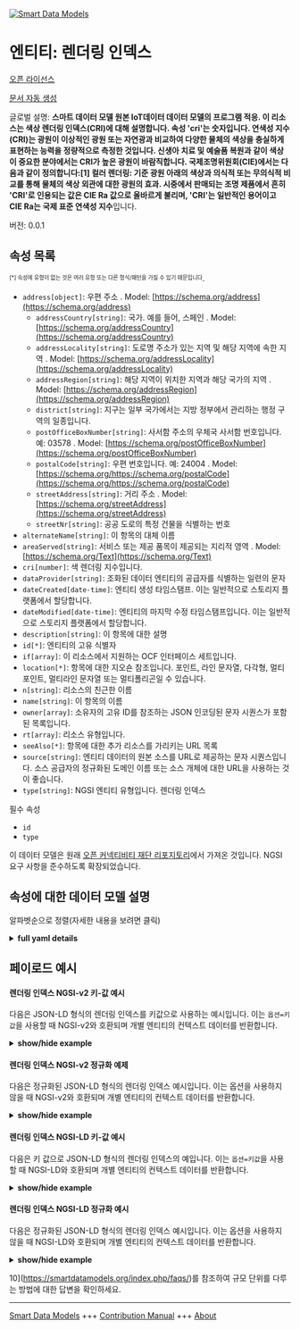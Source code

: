 <!-- 10-Header -->  
[![Smart Data Models](https://smartdatamodels.org/wp-content/uploads/2022/01/SmartDataModels_logo.png "Logo")](https://smartdatamodels.org)  
엔티티: 렌더링 인덱스  
============<!-- /10-Header -->  
<!-- 15-License -->  
[오픈 라이선스](https://github.com/smart-data-models//dataModel.OCF/blob/master/RenderingIndex/LICENSE.md)  
[문서 자동 생성](https://docs.google.com/presentation/d/e/2PACX-1vTs-Ng5dIAwkg91oTTUdt8ua7woBXhPnwavZ0FxgR8BsAI_Ek3C5q97Nd94HS8KhP-r_quD4H0fgyt3/pub?start=false&loop=false&delayms=3000#slide=id.gb715ace035_0_60)  
<!-- /15-License -->  
<!-- 20-Description -->  
글로벌 설명: **스마트 데이터 모델 원본 IoT데이터 데이터 모델의 프로그램 적응. 이 리소스는 색상 렌더링 인덱스(CRI)에 대해 설명합니다. 속성 'cri'는 숫자입니다. 연색성 지수(CRI)는 광원이 이상적인 광원 또는 자연광과 비교하여 다양한 물체의 색상을 충실하게 표현하는 능력을 정량적으로 측정한 것입니다. 신생아 치료 및 예술품 복원과 같이 색상이 중요한 분야에서는 CRI가 높은 광원이 바람직합니다. 국제조명위원회(CIE)에서는 다음과 같이 정의합니다:[1] 컬러 렌더링: 기준 광원 아래의 색상과 의식적 또는 무의식적 비교를 통해 물체의 색상 외관에 대한 광원의 효과. 시중에서 판매되는 조명 제품에서 흔히 'CRI'로 인용되는 값은 CIE Ra 값으로 올바르게 불리며, 'CRI'는 일반적인 용어이고 CIE Ra는 국제 표준 연색성 지수**입니다.  
버전: 0.0.1  
<!-- /20-Description -->  
<!-- 30-PropertiesList -->  

## 속성 목록  

<sup><sub>[*] 속성에 유형이 없는 것은 여러 유형 또는 다른 형식/패턴을 가질 수 있기 때문입니다</sub></sup>.  
- `address[object]`: 우편 주소  . Model: [https://schema.org/address](https://schema.org/address)	- `addressCountry[string]`: 국가. 예를 들어, 스페인  . Model: [https://schema.org/addressCountry](https://schema.org/addressCountry)  
	- `addressLocality[string]`: 도로명 주소가 있는 지역 및 해당 지역에 속한 지역  . Model: [https://schema.org/addressLocality](https://schema.org/addressLocality)  
	- `addressRegion[string]`: 해당 지역이 위치한 지역과 해당 국가의 지역  . Model: [https://schema.org/addressRegion](https://schema.org/addressRegion)  
	- `district[string]`: 지구는 일부 국가에서는 지방 정부에서 관리하는 행정 구역의 일종입니다.    
	- `postOfficeBoxNumber[string]`: 사서함 주소의 우체국 사서함 번호입니다. 예: 03578  . Model: [https://schema.org/postOfficeBoxNumber](https://schema.org/postOfficeBoxNumber)  
	- `postalCode[string]`: 우편 번호입니다. 예: 24004  . Model: [https://schema.org/https://schema.org/postalCode](https://schema.org/https://schema.org/postalCode)  
	- `streetAddress[string]`: 거리 주소  . Model: [https://schema.org/streetAddress](https://schema.org/streetAddress)  
	- `streetNr[string]`: 공공 도로의 특정 건물을 식별하는 번호    
- `alternateName[string]`: 이 항목의 대체 이름  - `areaServed[string]`: 서비스 또는 제공 품목이 제공되는 지리적 영역  . Model: [https://schema.org/Text](https://schema.org/Text)- `cri[number]`: 색 렌더링 지수입니다.  - `dataProvider[string]`: 조화된 데이터 엔티티의 공급자를 식별하는 일련의 문자  - `dateCreated[date-time]`: 엔티티 생성 타임스탬프. 이는 일반적으로 스토리지 플랫폼에서 할당합니다.  - `dateModified[date-time]`: 엔티티의 마지막 수정 타임스탬프입니다. 이는 일반적으로 스토리지 플랫폼에서 할당합니다.  - `description[string]`: 이 항목에 대한 설명  - `id[*]`: 엔티티의 고유 식별자  - `if[array]`: 이 리소스에서 지원하는 OCF 인터페이스 세트입니다.  - `location[*]`: 항목에 대한 지오숀 참조입니다. 포인트, 라인 문자열, 다각형, 멀티포인트, 멀티라인 문자열 또는 멀티폴리곤일 수 있습니다.  - `n[string]`: 리소스의 친근한 이름  - `name[string]`: 이 항목의 이름  - `owner[array]`: 소유자의 고유 ID를 참조하는 JSON 인코딩된 문자 시퀀스가 포함된 목록입니다.  - `rt[array]`: 리소스 유형입니다.  - `seeAlso[*]`: 항목에 대한 추가 리소스를 가리키는 URL 목록  - `source[string]`: 엔티티 데이터의 원본 소스를 URL로 제공하는 문자 시퀀스입니다. 소스 공급자의 정규화된 도메인 이름 또는 소스 개체에 대한 URL을 사용하는 것이 좋습니다.  - `type[string]`: NGSI 엔티티 유형입니다. 렌더링 인덱스  <!-- /30-PropertiesList -->  
<!-- 35-RequiredProperties -->  
필수 속성  
- `id`  - `type`  <!-- /35-RequiredProperties -->  
<!-- 40-RequiredProperties -->  
이 데이터 모델은 원래 [오픈 커넥티비티 재단 리포지토리](https://github.com/openconnectivityfoundation/IoTDataModels)에서 가져온 것입니다. NGSI 요구 사항을 준수하도록 확장되었습니다.  
<!-- /40-RequiredProperties -->  
<!-- 50-DataModelHeader -->  
## 속성에 대한 데이터 모델 설명  
알파벳순으로 정렬(자세한 내용을 보려면 클릭)  
<!-- /50-DataModelHeader -->  
<!-- 60-ModelYaml -->  
<details><summary><strong>full yaml details</strong></summary>    
```yaml  
RenderingIndex:    
  description: 'Smart Data Models Program adaptation of the original IoTData data Models. This Resource describes a Colour Rendering Index (CRI). The Property ''cri'' is an number. A colour rendering index (CRI) is a quantitative measure of the ability of a light source to reveal the colours of various objects faithfully in comparison with an ideal or natural light source. Light sources with a high CRI are desirable in colour-critical applications such as neonatal care and art restoration. It is defined by the International Commission on Illumination (CIE) as follows:[1]  Colour rendering: Effect of an illuminant on the colour appearance of objects by conscious or subconscious comparison with their colour appearance under a reference illuminant. The value often quoted as ''CRI'' on commercially available lighting products is properly called the CIE Ra value, ''CRI'' being a general term and CIE Ra being the international standard colour rendering index'    
  properties:    
    address:    
      description: The mailing address    
      properties:    
        addressCountry:    
          description: 'The country. For example, Spain'    
          type: string    
          x-ngsi:    
            model: https://schema.org/addressCountry    
            type: Property    
        addressLocality:    
          description: 'The locality in which the street address is, and which is in the region'    
          type: string    
          x-ngsi:    
            model: https://schema.org/addressLocality    
            type: Property    
        addressRegion:    
          description: 'The region in which the locality is, and which is in the country'    
          type: string    
          x-ngsi:    
            model: https://schema.org/addressRegion    
            type: Property    
        district:    
          description: 'A district is a type of administrative division that, in some countries, is managed by the local government'    
          type: string    
          x-ngsi:    
            type: Property    
        postOfficeBoxNumber:    
          description: 'The post office box number for PO box addresses. For example, 03578'    
          type: string    
          x-ngsi:    
            model: https://schema.org/postOfficeBoxNumber    
            type: Property    
        postalCode:    
          description: 'The postal code. For example, 24004'    
          type: string    
          x-ngsi:    
            model: https://schema.org/https://schema.org/postalCode    
            type: Property    
        streetAddress:    
          description: The street address    
          type: string    
          x-ngsi:    
            model: https://schema.org/streetAddress    
            type: Property    
        streetNr:    
          description: Number identifying a specific property on a public street    
          type: string    
          x-ngsi:    
            type: Property    
      type: object    
      x-ngsi:    
        model: https://schema.org/address    
        type: Property    
    alternateName:    
      description: An alternative name for this item    
      type: string    
      x-ngsi:    
        type: Property    
    areaServed:    
      description: The geographic area where a service or offered item is provided    
      type: string    
      x-ngsi:    
        model: https://schema.org/Text    
        type: Property    
    cri:    
      description: The colour rendering index.    
      maximum: 100    
      readOnly: true    
      type: number    
      x-ngsi:    
        type: Property    
    dataProvider:    
      description: A sequence of characters identifying the provider of the harmonised data entity    
      type: string    
      x-ngsi:    
        type: Property    
    dateCreated:    
      description: Entity creation timestamp. This will usually be allocated by the storage platform    
      format: date-time    
      type: string    
      x-ngsi:    
        type: Property    
    dateModified:    
      description: Timestamp of the last modification of the entity. This will usually be allocated by the storage platform    
      format: date-time    
      type: string    
      x-ngsi:    
        type: Property    
    description:    
      description: A description of this item    
      type: string    
      x-ngsi:    
        type: Property    
    id:    
      anyOf:    
        - description: Identifier format of any NGSI entity    
          maxLength: 256    
          minLength: 1    
          pattern: ^[\w\-\.\{\}\$\+\*\[\]`|~^@!,:\\]+$    
          type: string    
          x-ngsi:    
            type: Property    
        - description: Identifier format of any NGSI entity    
          format: uri    
          type: string    
          x-ngsi:    
            type: Property    
      description: Unique identifier of the entity    
      x-ngsi:    
        type: Property    
    if:    
      description: The OCF Interface set supported by this Resource.    
      items:    
        enum:    
          - oic.if.s    
          - oic.if.baseline    
        type: string    
      minItems: 2    
      readOnly: true    
      type: array    
      uniqueItems: true    
      x-ngsi:    
        type: Property    
    location:    
      description: 'Geojson reference to the item. It can be Point, LineString, Polygon, MultiPoint, MultiLineString or MultiPolygon'    
      oneOf:    
        - description: Geojson reference to the item. Point    
          properties:    
            bbox:    
              items:    
                type: number    
              minItems: 4    
              type: array    
            coordinates:    
              items:    
                type: number    
              minItems: 2    
              type: array    
            type:    
              enum:    
                - Point    
              type: string    
          required:    
            - type    
            - coordinates    
          title: GeoJSON Point    
          type: object    
          x-ngsi:    
            type: GeoProperty    
        - description: Geojson reference to the item. LineString    
          properties:    
            bbox:    
              items:    
                type: number    
              minItems: 4    
              type: array    
            coordinates:    
              items:    
                items:    
                  type: number    
                minItems: 2    
                type: array    
              minItems: 2    
              type: array    
            type:    
              enum:    
                - LineString    
              type: string    
          required:    
            - type    
            - coordinates    
          title: GeoJSON LineString    
          type: object    
          x-ngsi:    
            type: GeoProperty    
        - description: Geojson reference to the item. Polygon    
          properties:    
            bbox:    
              items:    
                type: number    
              minItems: 4    
              type: array    
            coordinates:    
              items:    
                items:    
                  items:    
                    type: number    
                  minItems: 2    
                  type: array    
                minItems: 4    
                type: array    
              type: array    
            type:    
              enum:    
                - Polygon    
              type: string    
          required:    
            - type    
            - coordinates    
          title: GeoJSON Polygon    
          type: object    
          x-ngsi:    
            type: GeoProperty    
        - description: Geojson reference to the item. MultiPoint    
          properties:    
            bbox:    
              items:    
                type: number    
              minItems: 4    
              type: array    
            coordinates:    
              items:    
                items:    
                  type: number    
                minItems: 2    
                type: array    
              type: array    
            type:    
              enum:    
                - MultiPoint    
              type: string    
          required:    
            - type    
            - coordinates    
          title: GeoJSON MultiPoint    
          type: object    
          x-ngsi:    
            type: GeoProperty    
        - description: Geojson reference to the item. MultiLineString    
          properties:    
            bbox:    
              items:    
                type: number    
              minItems: 4    
              type: array    
            coordinates:    
              items:    
                items:    
                  items:    
                    type: number    
                  minItems: 2    
                  type: array    
                minItems: 2    
                type: array    
              type: array    
            type:    
              enum:    
                - MultiLineString    
              type: string    
          required:    
            - type    
            - coordinates    
          title: GeoJSON MultiLineString    
          type: object    
          x-ngsi:    
            type: GeoProperty    
        - description: Geojson reference to the item. MultiLineString    
          properties:    
            bbox:    
              items:    
                type: number    
              minItems: 4    
              type: array    
            coordinates:    
              items:    
                items:    
                  items:    
                    items:    
                      type: number    
                    minItems: 2    
                    type: array    
                  minItems: 4    
                  type: array    
                type: array    
              type: array    
            type:    
              enum:    
                - MultiPolygon    
              type: string    
          required:    
            - type    
            - coordinates    
          title: GeoJSON MultiPolygon    
          type: object    
          x-ngsi:    
            type: GeoProperty    
      x-ngsi:    
        type: GeoProperty    
    n:    
      description: Friendly name of the Resource    
      maxLength: 64    
      readOnly: true    
      type: string    
      x-ngsi:    
        type: Property    
    name:    
      description: The name of this item    
      type: string    
      x-ngsi:    
        type: Property    
    owner:    
      description: A List containing a JSON encoded sequence of characters referencing the unique Ids of the owner(s)    
      items:    
        anyOf:    
          - description: Identifier format of any NGSI entity    
            maxLength: 256    
            minLength: 1    
            pattern: ^[\w\-\.\{\}\$\+\*\[\]`|~^@!,:\\]+$    
            type: string    
            x-ngsi:    
              type: Property    
          - description: Identifier format of any NGSI entity    
            format: uri    
            type: string    
            x-ngsi:    
              type: Property    
        description: Unique identifier of the entity    
        x-ngsi:    
          type: Property    
      type: array    
      x-ngsi:    
        type: Property    
    rt:    
      description: The Resource Type.    
      items:    
        enum:    
          - oic.r.colour.renderingindex    
        maxLength: 64    
        type: string    
      minItems: 1    
      readOnly: true    
      type: array    
      uniqueItems: true    
      x-ngsi:    
        type: Property    
    seeAlso:    
      description: list of uri pointing to additional resources about the item    
      oneOf:    
        - items:    
            format: uri    
            type: string    
          minItems: 1    
          type: array    
        - format: uri    
          type: string    
      x-ngsi:    
        type: Property    
    source:    
      description: 'A sequence of characters giving the original source of the entity data as a URL. Recommended to be the fully qualified domain name of the source provider, or the URL to the source object'    
      type: string    
      x-ngsi:    
        type: Property    
    type:    
      description: NGSI entity type. It has to be RenderingIndex    
      enum:    
        - RenderingIndex    
      type: string    
      x-ngsi:    
        type: Property    
  required:    
    - id    
    - type    
  type: object    
  x-derived-from: https://github.com/OpenInterConnect/IoTDataModels/blob/master/RenderingIndexResURI.swagger.json    
  x-disclaimer: 'Redistribution and use in source and binary forms, with or without modification, are permitted  provided that the license conditions are met. Copyleft (c) 2022 Contributors to Smart Data Models Program'    
  x-license-url: https://github.com/smart-data-models/dataModel.OCF/blob/master/RenderingIndex/LICENSE.md    
  x-model-schema: https://smart-data-models.github.io/dataModel.IoTDataModels/RenderingIndex/schema.json    
  x-model-tags: OCF    
  x-version: 0.0.1    
```  
</details>    
<!-- /60-ModelYaml -->  
<!-- 70-MiddleNotes -->  
<!-- /70-MiddleNotes -->  
<!-- 80-Examples -->  
## 페이로드 예시  
#### 렌더링 인덱스 NGSI-v2 키-값 예시  
다음은 JSON-LD 형식의 렌더링 인덱스를 키값으로 사용하는 예시입니다. 이는 `옵션=키값`을 사용할 때 NGSI-v2와 호환되며 개별 엔티티의 컨텍스트 데이터를 반환합니다.  
<details><summary><strong>show/hide example</strong></summary>    
```json  
{  
    "id": "urn:ngsi-ld:RenderingIndex:id:DLVI:05255002",  
    "dateCreated": "1985-08-30T15:14:24Z",  
    "dateModified": "2003-03-29T21:00:59Z",  
    "source": "Record somebody u",  
    "name": "Low western letter fire under. Employee natural beautiful west standard reality thus. Game itself lot new trial so past.",  
    "alternateName": "Paper control character quality face specific thank message. Describe hand pass laugh piece.",  
    "description": "Woman peace occur table article sister arrive. Himself look TV entire mean. Success change enter tonight four country property.",  
    "dataProvider": "We town tend trip another performance be. Coach condition beat season budget fear.",  
    "owner": [  
        "urn:ngsi-ld:RenderingIndex:items:GFCT:39077714",  
        "urn:ngsi-ld:RenderingIndex:items:EPJC:12754313"  
    ],  
    "seeAlso": [  
        "urn:ngsi-ld:RenderingIndex:items:YDQA:96706898"  
    ],  
    "location": {  
        "type": "Point",  
        "coordinates": [  
            59.731011,  
            78.093251  
        ]  
    },  
    "address": {  
        "streetAddress": "As none base night. Suggest act improve. Can parti",  
        "addressLocality": "Drug exactly result including gun animal air wide. Little strong hope can. Item field time hair yourself style prove teach.",  
        "addressRegion": "Beat middle least continue improve tax. Ever hair decision likely.",  
        "addressCountry": "Arm theory security book. Writer painting treatment mother west successful ready.",  
        "postalCode": "Spend compare big study positive need. Feel treat phone sea big.",  
        "postOfficeBoxNumber": "Trouble camera type movement begin write me. Number camera she resource.",  
        "streetNr": "Quality treat husband response guess. East amount success sister experience total",  
        "district": "Property group hear. They often purpose statement lawyer."  
    },  
    "areaServed": "Through throughout say a build close perform American. Exactly these article economy sit may.",  
    "rt": [  
        "oic.r.colour.renderingindex"  
    ],  
    "cri": 50.1,  
    "n": "Allow those morning player. Material something quit",  
    "if": [  
        "oic.if.s",  
        "oic.if.baseline"  
    ],  
    "type": "RenderingIndex"  
}  
```  
</details>  
#### 렌더링 인덱스 NGSI-v2 정규화 예제  
다음은 정규화된 JSON-LD 형식의 렌더링 인덱스 예시입니다. 이는 옵션을 사용하지 않을 때 NGSI-v2와 호환되며 개별 엔티티의 컨텍스트 데이터를 반환합니다.  
<details><summary><strong>show/hide example</strong></summary>    
```json  
{  
    "id": "urn:ngsi-ld:RenderingIndex:id:DLVI:05255002",  
    "dateCreated": {  
        "type": "DateTime",  
        "value": "1985-08-30T15:14:24Z"  
    },  
    "dateModified": {  
        "type": "DateTime",  
        "value": "2003-03-29T21:00:59Z"  
    },  
    "source": {  
        "type": "Text",  
        "value": "Record somebody u"  
    },  
    "name": {  
        "type": "Text",  
        "value": "Low western letter fire under. Employee natural beautiful west standard reality thus. Game itself lot new trial so past."  
    },  
    "alternateName": {  
        "type": "Text",  
        "value": "Paper control character quality face specific thank message. Describe hand pass laugh piece."  
    },  
    "description": {  
        "type": "Text",  
        "value": "Woman peace occur table article sister arrive. Himself look TV entire mean. Success change enter tonight four country property."  
    },  
    "dataProvider": {  
        "type": "Text",  
        "value": "We town tend trip another performance be. Coach condition beat season budget fear."  
    },  
    "owner": {  
        "type": "StructuredValue",  
        "value": [  
            "urn:ngsi-ld:RenderingIndex:items:GFCT:39077714",  
            "urn:ngsi-ld:RenderingIndex:items:EPJC:12754313"  
        ]  
    },  
    "seeAlso": {  
        "type": "StructuredValue",  
        "value": [  
            "urn:ngsi-ld:RenderingIndex:items:YDQA:96706898"  
        ]  
    },  
    "location": {  
        "type": "geo:json",  
        "value": {  
            "type": "Point",  
            "coordinates": [  
                59.731011,  
                78.093251  
            ]  
        }  
    },  
    "address": {  
        "type": "StructuredValue",  
        "value": {  
            "streetAddress": "As none base night. Suggest act improve. Can parti",  
            "addressLocality": "Drug exactly result including gun animal air wide. Little strong hope can. Item field time hair yourself style prove teach.",  
            "addressRegion": "Beat middle least continue improve tax. Ever hair decision likely.",  
            "addressCountry": "Arm theory security book. Writer painting treatment mother west successful ready.",  
            "postalCode": "Spend compare big study positive need. Feel treat phone sea big.",  
            "postOfficeBoxNumber": "Trouble camera type movement begin write me. Number camera she resource.",  
            "streetNr": "Quality treat husband response guess. East amount success sister experience total",  
            "district": "Property group hear. They often purpose statement lawyer."  
        }  
    },  
    "areaServed": {  
        "type": "Text",  
        "value": "Through throughout say a build close perform American. Exactly these article economy sit may."  
    },  
    "rt": {  
        "type": "StructuredValue",  
        "value": [  
            "oic.r.colour.renderingindex"  
        ]  
    },  
    "cri": {  
        "type": "Number",  
        "value": 50.1  
    },  
    "n": {  
        "type": "Text",  
        "value": "Allow those morning player. Material something quit"  
    },  
    "if": {  
        "type": "StructuredValue",  
        "value": [  
            "oic.if.s",  
            "oic.if.baseline"  
        ]  
    },  
    "type": "RenderingIndex"  
}  
```  
</details>  
#### 렌더링 인덱스 NGSI-LD 키-값 예시  
다음은 키 값으로 JSON-LD 형식의 렌더링 인덱스의 예입니다. 이는 `옵션=키값`을 사용할 때 NGSI-LD와 호환되며 개별 엔티티의 컨텍스트 데이터를 반환합니다.  
<details><summary><strong>show/hide example</strong></summary>    
```json  
{  
    "id": "urn:ngsi-ld:RenderingIndex:id:DLVI:05255002",  
    "dateCreated": "1985-08-30T15:14:24Z",  
    "dateModified": "2003-03-29T21:00:59Z",  
    "source": "Record somebody u",  
    "name": "Low western letter fire under. Employee natural beautiful west standard reality thus. Game itself lot new trial so past.",  
    "alternateName": "Paper control character quality face specific thank message. Describe hand pass laugh piece.",  
    "description": "Woman peace occur table article sister arrive. Himself look TV entire mean. Success change enter tonight four country property.",  
    "dataProvider": "We town tend trip another performance be. Coach condition beat season budget fear.",  
    "owner": [  
        "urn:ngsi-ld:RenderingIndex:items:GFCT:39077714",  
        "urn:ngsi-ld:RenderingIndex:items:EPJC:12754313"  
    ],  
    "seeAlso": [  
        "urn:ngsi-ld:RenderingIndex:items:YDQA:96706898"  
    ],  
    "location": {  
        "type": "Point",  
        "coordinates": [  
            59.731011,  
            78.093251  
        ]  
    },  
    "address": {  
        "streetAddress": "As none base night. Suggest act improve. Can parti",  
        "addressLocality": "Drug exactly result including gun animal air wide. Little strong hope can. Item field time hair yourself style prove teach.",  
        "addressRegion": "Beat middle least continue improve tax. Ever hair decision likely.",  
        "addressCountry": "Arm theory security book. Writer painting treatment mother west successful ready.",  
        "postalCode": "Spend compare big study positive need. Feel treat phone sea big.",  
        "postOfficeBoxNumber": "Trouble camera type movement begin write me. Number camera she resource.",  
        "streetNr": "Quality treat husband response guess. East amount success sister experience total",  
        "district": "Property group hear. They often purpose statement lawyer."  
    },  
    "areaServed": "Through throughout say a build close perform American. Exactly these article economy sit may.",  
    "rt": [  
        "oic.r.colour.renderingindex"  
    ],  
    "cri": 50.1,  
    "n": "Allow those morning player. Material something quit",  
    "if": [  
        "oic.if.s",  
        "oic.if.baseline"  
    ],  
    "type": "RenderingIndex",  
    "@context": [  
        "https://smartdatamodels.org/context.jsonld"  
    ]  
}  
```  
</details>  
#### 렌더링 인덱스 NGSI-LD 정규화 예시  
다음은 정규화된 JSON-LD 형식의 렌더링 인덱스 예시입니다. 이는 옵션을 사용하지 않을 때 NGSI-LD와 호환되며 개별 엔티티의 컨텍스트 데이터를 반환합니다.  
<details><summary><strong>show/hide example</strong></summary>    
```json  
{  
    "id": "urn:ngsi-ld:RenderingIndex:id:DLVI:05255002",  
    "dateCreated": {  
        "type": "Property",  
        "value": {  
            "@type": "DateTime",  
            "@value": "1985-08-30T15:14:24Z"  
        }  
    },  
    "dateModified": {  
        "type": "Property",  
        "value": {  
            "@type": "DateTime",  
            "@value": "2003-03-29T21:00:59Z"  
        }  
    },  
    "source": {  
        "type": "Property",  
        "value": "Record somebody u"  
    },  
    "name": {  
        "type": "Property",  
        "value": "Low western letter fire under. Employee natural beautiful west standard reality thus. Game itself lot new trial so past."  
    },  
    "alternateName": {  
        "type": "Property",  
        "value": "Paper control character quality face specific thank message. Describe hand pass laugh piece."  
    },  
    "description": {  
        "type": "Property",  
        "value": "Woman peace occur table article sister arrive. Himself look TV entire mean. Success change enter tonight four country property."  
    },  
    "dataProvider": {  
        "type": "Property",  
        "value": "We town tend trip another performance be. Coach condition beat season budget fear."  
    },  
    "owner": {  
        "type": "Property",  
        "value": [  
            "urn:ngsi-ld:RenderingIndex:items:GFCT:39077714",  
            "urn:ngsi-ld:RenderingIndex:items:EPJC:12754313"  
        ]  
    },  
    "seeAlso": {  
        "type": "Property",  
        "value": [  
            "urn:ngsi-ld:RenderingIndex:items:YDQA:96706898"  
        ]  
    },  
    "location": {  
        "type": "GeoProperty",  
        "value": {  
            "type": "Point",  
            "coordinates": [  
                59.731011,  
                78.093251  
            ]  
        }  
    },  
    "address": {  
        "type": "Property",  
        "value": {  
            "streetAddress": "As none base night. Suggest act improve. Can parti",  
            "addressLocality": "Drug exactly result including gun animal air wide. Little strong hope can. Item field time hair yourself style prove teach.",  
            "addressRegion": "Beat middle least continue improve tax. Ever hair decision likely.",  
            "addressCountry": "Arm theory security book. Writer painting treatment mother west successful ready.",  
            "postalCode": "Spend compare big study positive need. Feel treat phone sea big.",  
            "postOfficeBoxNumber": "Trouble camera type movement begin write me. Number camera she resource.",  
            "streetNr": "Quality treat husband response guess. East amount success sister experience total",  
            "district": "Property group hear. They often purpose statement lawyer."  
        }  
    },  
    "areaServed": {  
        "type": "Property",  
        "value": "Through throughout say a build close perform American. Exactly these article economy sit may."  
    },  
    "rt": {  
        "type": "Property",  
        "value": [  
            "oic.r.colour.renderingindex"  
        ]  
    },  
    "cri": {  
        "type": "Property",  
        "value": 50.1  
    },  
    "n": {  
        "type": "Property",  
        "value": "Allow those morning player. Material something quit"  
    },  
    "if": {  
        "type": "Property",  
        "value": [  
            "oic.if.s",  
            "oic.if.baseline"  
        ]  
    },  
    "type": "RenderingIndex",  
    "@context": [  
        "https://smartdatamodels.org/context.jsonld"  
    ]  
}  
```  
</details><!-- /80-Examples -->  
<!-- 90-FooterNotes -->  
<!-- /90-FooterNotes -->  
<!-- 95-Units -->  
10](https://smartdatamodels.org/index.php/faqs/)를 참조하여 규모 단위를 다루는 방법에 대한 답변을 확인하세요.  
<!-- /95-Units -->  
<!-- 97-LastFooter -->  
---  
[Smart Data Models](https://smartdatamodels.org) +++ [Contribution Manual](https://bit.ly/contribution_manual) +++ [About](https://bit.ly/Introduction_SDM)<!-- /97-LastFooter -->  
